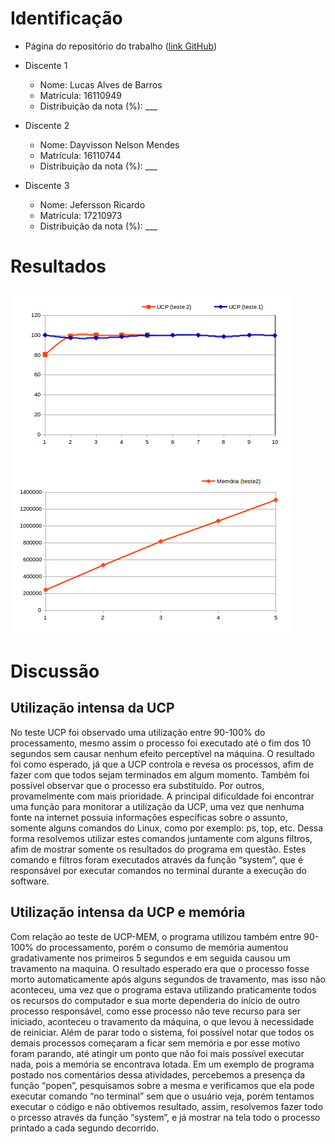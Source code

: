 # Identificação

* Página do repositório do trabalho ([link GitHub](https://github.com/LucasUFAL/Trabalho-Pr-tico-IC-2017.2.git)) 

* Discente 1
	* Nome: Lucas Alves de Barros
	* Matrícula: 16110949
	* Distribuição da nota (%): ___
* Discente 2
	* Nome: Dayvisson Nelson Mendes
	* Matrícula: 16110744
	* Distribuição da nota (%): ___
* Discente 3
	* Nome: Jefersson Ricardo
	* Matrícula: 17210973
	* Distribuição da nota (%): ___		
	
# Resultados

![Alt Text](https://github.com/LucasUFAL/teaching/blob/master/2017.2-IAC/AB2.1-TP/grafico.png)

# Discussão

## Utilização intensa da UCP

No teste UCP foi observado uma utilização entre 90-100% do processamento, mesmo assim o processo foi executado até o fim dos 10 segundos sem causar nenhum efeito perceptível na máquina. O resultado foi como esperado, já que a UCP controla e revesa os processos, afim de fazer com que todos sejam terminados em algum momento. Também foi possível observar que o processo era substituído. Por outros, provamelmente com mais prioridade.
A principal dificuldade foi encontrar uma função para monitorar a utilização da UCP, uma vez que nenhuma fonte na internet possuia informações específicas sobre o assunto, somente alguns comandos do Linux, como por exemplo: ps, top, etc. Dessa forma resolvemos utilizar estes comandos juntamente com alguns filtros, afim de mostrar somente os resultados do programa em questão. Estes comando e filtros foram executados através da função “system”, que é responsável por executar comandos no terminal durante a execução do software.

## Utilização intensa da UCP e memória

Com relação ao teste de  UCP-MEM, o programa utilizou também entre 90-100% do processamento, porém o consumo de memória aumentou gradativamente nos primeiros 5 segundos e em seguida causou um travamento na maquina. O resultado esperado era que o processo fosse morto automaticamente após alguns segundos de travamento, mas isso não aconteceu, uma vez que o programa estava utilizando praticamente todos os recursos do computador e sua morte dependeria do início de outro processo responsável, como esse processo não teve recurso para ser iniciado, aconteceu o travamento da máquina, o que levou à necessidade de reiniciar. Além de parar todo o sistema, foi possível notar que todos os demais processos começaram a ficar sem memória e por esse motivo foram parando, até atingir um ponto que não foi mais possível executar nada, pois a memória se encontrava lotada.
Em um exemplo de programa postado nos comentários dessa atividades, percebemos a presença da função “popen”, pesquisamos sobre a mesma e verificamos que ela pode executar comando “no terminal” sem que o usuário veja, porém tentamos executar o código e não obtivemos resultado, assim, resolvemos fazer todo o prcesso através da função “system”, e já mostrar na tela todo o processo printado a cada segundo decorrido.

